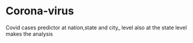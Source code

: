 # Corona-virus
Covid cases predictor at nation,state and city_ level also at the state level makes the analysis

